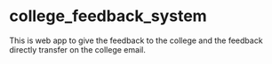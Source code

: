 # college_feedback_system
This is web app to give the feedback to the college and the feedback directly transfer on the college email.
